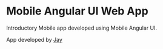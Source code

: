 # Mobile Angular UI Web App 

Introductory Mobile app developed using Mobile Angular UI.

App developed by [Jay](https://github.com/jay3dec)


